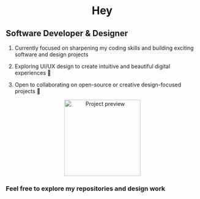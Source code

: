 <h1 align="center">Hey</h1>
<h2 align="left" height="50px">Software Developer & Designer</h2>

<ol>
  <li><p align="left" height="20px"> Currently focused on sharpening my coding skills and building exciting software and design projects</p></li>
  <li><p align="left" height="20px"> Exploring UI/UX design to create intuitive and beautiful digital experiences 🎨</p></li>
  <li><p align="left" height="20px"> Open to collaborating on open-source or creative design-focused projects 👯</p></li>
</ol>

<div align="center">
  <img src="https://mir-s3-cdn-cf.behance.net/project_modules/max_1200/348e84165485635.66548e472c62a.png" height="199px" alt="Project preview" />
</div>

<div align="center">
  <h3 align="left">Feel free to explore my repositories and design work</h3> 
</div>
